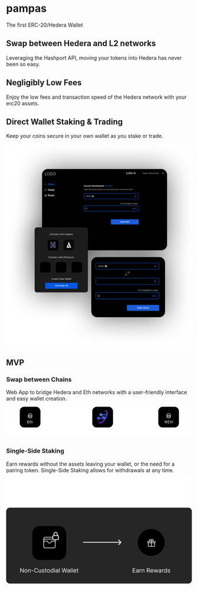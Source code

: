 # pampas
The first ERC-20/Hedera Wallet

## Swap between Hedera and L2 networks
Leveraging the Hashport API, moving your tokens into Hedera has never been so easy.

## Negligibly Low Fees
Enjoy the low fees and transaction speed of the Hedera network with your erc20 assets. 

## Direct Wallet Staking & Trading
Keep your coins secure in your own wallet as you stake or trade.

![Pampas screenshots](/images/pampas-screens.png)

## MVP

### Swap between Chains
Web App to bridge Hedera and Eth networks with a user-friendly interface and easy wallet creation.

![Pampas screenshots](/images/hashport.png)

### Single-Side Staking
Earn rewards without the assets leaving your wallet, or the need for a pairing token. Single-Side Staking allows for withdrawals at any time.

![Pampas screenshots](/images/sing-side-staking.png)
